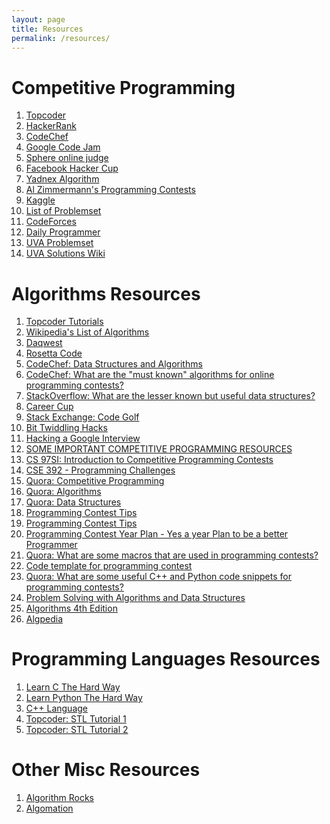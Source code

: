 ```yaml
---
layout: page
title: Resources
permalink: /resources/
---
```


Competitive Programming
=======================

1. [Topcoder](http://community.topcoder.com/tc)
2. [HackerRank](https://www.hackerrank.com)
3. [CodeChef](http://www.codechef.com/)
4. [Google Code Jam](https://code.google.com/codejam)
5. [Sphere online judge](http://www.spoj.com/tutorials/)
6. [Facebook Hacker Cup](https://www.facebook.com/hackercup)
7. [Yadnex Algorithm](http://contest.yandex.com/)
8. [Al Zimmermann's Programming Contests](http://www.azspcs.net/)
9. [Kaggle](http://kaggle.com/)
10. [List of Problemset](http://www.algorithmist.com/index.php/List_of_Problemsets)
11. [CodeForces](http://codeforces.com/)
12. [Daily Programmer](http://www.reddit.com/r/dailyprogrammer/)
13. [UVA Problemset](http://uva.onlinejudge.org/index.php?option=com_onlinejudge&Itemid=8&category=1)
14. [UVA Solutions Wiki](http://www.algorithmist.com/index.php/Category:UVa_Online_Judge)

Algorithms Resources
====================
1. [Topcoder Tutorials](http://help.topcoder.com/data-science/competing-in-algorithm-challenges/algorithm-tutorials/)
2. [Wikipedia's List of Algorithms](http://en.wikipedia.org/wiki/List_of_algorithms#Graph_drawing)
3. [Daqwest](http://algorithm.daqwest.com/)
4. [Rosetta Code](http://rosettacode.org/wiki/Rosetta_Code)
5. [CodeChef: Data Structures and Algorithms](http://discuss.codechef.com/questions/48877/data-structures-and-algorithms)
6. [CodeChef: What are the "must known" algorithms for online programming contests?](http://discuss.codechef.com/questions/18752/what-are-the-must-known-algorithms-for-online-programming-contests)
7. [StackOverflow: What are the lesser known but useful data structures?](http://stackoverflow.com/questions/500607/what-are-the-lesser-known-but-useful-data-structures)
8. [Career Cup](http://www.careercup.com/)
9. [Stack Exchange: Code Golf](http://codegolf.stackexchange.com/)
10. [Bit Twiddling Hacks](https://sites.google.com/site/kmrvikash/home/cpp-interview-link/questions/bit-twiddling-hacks-)
11. [Hacking a Google Interview](http://courses.csail.mit.edu/iap/interview/materials.php)
12. [SOME IMPORTANT COMPETITIVE PROGRAMMING RESOURCES](http://micklr.com/some-important-competitive-programming-resources/)
13. [CS 97SI: Introduction to Competitive Programming Contests](http://web.stanford.edu/class/cs97si/)
14. [CSE 392 - Programming Challenges](http://www3.cs.stonybrook.edu/~skiena/392/)
15. [Quora: Competitive Programming](http://www.quora.com/Competitive-Programming)
16. [Quora: Algorithms](http://www.quora.com/Algorithms)
17. [Quora: Data Structures](http://www.quora.com/Data-Structures)
18. [Programming Contest Tips](http://jj09.net/programming-contest-tips/)
19. [Programming Contest Tips](http://mrmbdctg.freehostia.com/contest_Tipsforbeginner.html)
20. [Programming Contest Year Plan - Yes a year Plan to be a better Programmer](http://mrmbdctg.freehostia.com/contest_Tipsforbeginner.html)
21. [Quora: What are some macros that are used in programming contests?](http://www.quora.com/What-are-some-macros-that-are-used-in-programming-contests)
22. [Code template for programming contest](https://gist.github.com/pondering/3857190)
23. [Quora: What are some useful C++ and Python code snippets for programming contests?](http://www.quora.com/What-are-some-useful-C++-and-Python-code-snippets-for-programming-contests)
24. [Problem Solving with Algorithms and Data Structures](http://interactivepython.org/runestone/static/pythonds/index.html)
25. [Algorithms 4th Edition](http://algs4.cs.princeton.edu/home/)
26. [Algpedia](http://algpedia.dcc.ufrj.br/)

Programming Languages Resources
================================
1. [Learn C The Hard Way](http://c.learncodethehardway.org/book/)
2. [Learn Python The Hard Way](http://learnpythonthehardway.org/)
3. [C++ Language](http://www.cplusplus.com/doc/tutorial/)
4. [Topcoder: STL Tutorial 1](http://community.topcoder.com/tc?module=Static&d1=tutorials&d2=standardTemplateLibrary)
5. [Topcoder: STL Tutorial 2](http://community.topcoder.com/tc?module=Static&d1=tutorials&d2=standardTemplateLibrary2)

Other Misc Resources
====================
1. [Algorithm Rocks](http://www.algorithms.rocks/)
2. [Algomation](http://www.algomation.com/)
